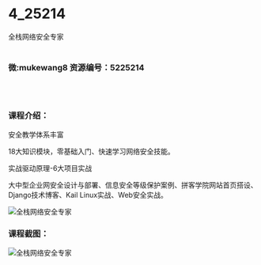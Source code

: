 # 4_25214
全栈网络安全专家
<br/></br>
<h3>微:mukewang8 资源编号：5225214</h3>
<br/></br>
<h3>课程介绍：</h3>
<p>安全教学体系丰富</p>
<p>18大知识模块，零基础入门、快速学习网络安全技能。</p>
<p>实战驱动原理-6大项目实战</p>
<p>大中型企业网安全设计与部署、信息安全等级保护案例、拼客学院网站首页搭设、Django技术博客、Kail Linux实战、Web安全实战。</p>
<p><img src="https://www.ko996.com/wp-content/uploads/img/2022/07/1-44-300x149.png" alt="全栈网络安全专家"></p>
<div class="info-desc">
<h3>课程截图：</h3>
<p><img src="https://www.ko996.com/wp-content/uploads/img/2022/07/2-43.png" alt="全栈网络安全专家"></p>


			
</div>
